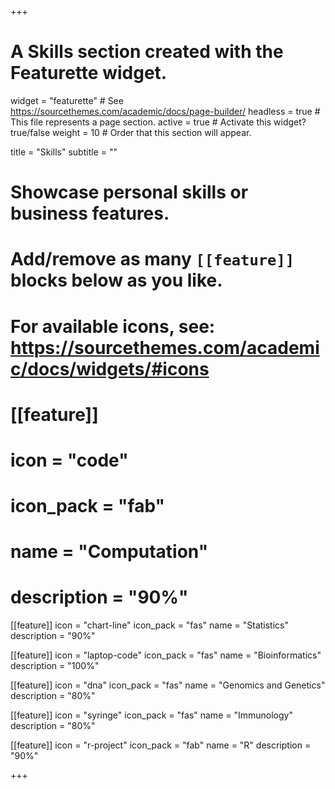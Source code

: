 +++
# A Skills section created with the Featurette widget.
widget = "featurette"  # See https://sourcethemes.com/academic/docs/page-builder/
headless = true  # This file represents a page section.
active = true  # Activate this widget? true/false
weight = 10  # Order that this section will appear.

title = "Skills"
subtitle = ""

# Showcase personal skills or business features.
# 
# Add/remove as many `[[feature]]` blocks below as you like.
# 
# For available icons, see: https://sourcethemes.com/academic/docs/widgets/#icons

# [[feature]]
#   icon = "code"
#   icon_pack = "fab"
#   name = "Computation"
#   description = "90%"
  
[[feature]]
  icon = "chart-line"
  icon_pack = "fas"
  name = "Statistics"
  description = "90%"  
  
[[feature]]
  icon = "laptop-code"
  icon_pack = "fas"
  name = "Bioinformatics"
  description = "100%"

[[feature]]
  icon = "dna"
  icon_pack = "fas"
  name = "Genomics and Genetics"
  description = "80%"

[[feature]]
  icon = "syringe"
  icon_pack = "fas"
  name = "Immunology"
  description = "80%"


[[feature]]
  icon = "r-project"
  icon_pack = "fab"
  name = "R"
  description = "90%"


+++
